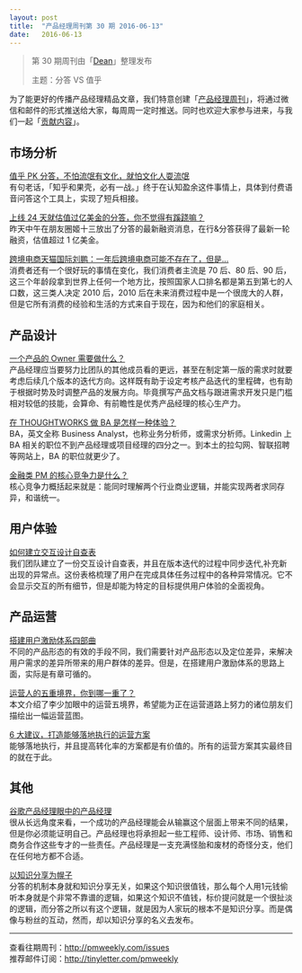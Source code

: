 ```yaml
---
layout: post
title:  "产品经理周刊第 30 期 2016-06-13"
date:   2016-06-13
---
```


> 第 30 期周刊由「[Dean](http://pmweekly.com/contributors#dean)」整理发布 
> 
> 主题：分答 VS 值乎

为了能更好的传播产品经理精品文章，我们特意创建「[产品经理周刊](http://pmweekly.com/)」，将通过微信和邮件的形式推送给大家，每周周一定时推送。同时也欢迎大家参与进来，与我们一起「[贡献内容](https://github.com/vincent4j/pmweekly.com/issues/new)」。

## 市场分析

[值乎 PK 分答，不怕流氓有文化，就怕文化人耍流氓](http://mp.weixin.qq.com/s?__biz=MjM5MzYwNTI2MQ==&mid=2649443598&idx=1&sn=9110689a53f6deed6f148ec2d9033a59&scene=23&srcid=0607GkSeB6J67S8T1YAhzK9e#rd)      
有句老话，「知乎和果壳，必有一战。」终于在认知盈余这件事情上，具体到付费语音问答这个工具上，实现了短兵相接。

[上线 24 天就估值过亿美金的分答，你不觉得有蹊跷嘛？](http://mp.weixin.qq.com/s?__biz=MzA4ODYxMzQ1NA==&mid=2668439905&idx=1&sn=bd7415293855ce18af3eecc9aa4ffc64&scene=23&srcid=0610zWindp8sCVX1wv2y9oJb#rd)   
昨天中午在朋友圈姬十三放出了分答的最新融资消息，在行&分答获得了最新一轮融资，估值超过 1 亿美金。

[跨境电商天猫国际刘鹏：一年后跨境电商可能不存在了，但是…](http://www.baijingapp.com/article/6487)    
消费者还有一个很好玩的事情在变化，我们消费者主流是 70 后、80 后、90 后，这三个年龄段拿到世界上任何一个地方比，按照国家人口排名都是第五到第七的人口数，这三类人决定 2010 后，2010 后在未来消费过程中是一个很庞大的人群，但是它所有消费的经验和生活的方式来自于现在，因为和他们的家庭相关。

## 产品设计

[一个产品的 Owner 需要做什么？](http://mp.weixin.qq.com/s?__biz=MjM5OTEwNjI2MA==&mid=2651731467&idx=1&sn=94ebc1a25452aa24ad90667ec2c14742&scene=23&srcid=0607qoPJw8ZO3rSUqUKyWqe8#rd)    
产品经理应当要努力比团队的其他成员看的更远，甚至在制定第一版的需求时就要考虑后续几个版本的迭代方向。这样既有助于设定考核产品迭代的里程碑，也有助于根据时势及时调整产品的发展方向。毕竟撰写产品文档与跟进需求开发只是门槛相对较低的技能，会算命、有前瞻性是优秀产品经理的核心生产力。

[在 THOUGHTWORKS 做 BA 是怎样一种体验？](http://insights.thoughtworkers.org/business-analyst-in-thoughtworks/)  
BA，英文全称 Business Analyst，也称业务分析师，或需求分析师。Linkedin 上 BA 相关的职位不到产品经理或项目经理的四分之一。到本土的拉勾网、智联招聘等网站上，BA 的职位就更少了。  

[金融类 PM 的核心竞争力是什么？](http://www.pmcaff.com/discuss/index/227899235388480)   
核心竞争力概括起来就是：能同时理解两个行业商业逻辑，并能实现两者求同存异，和谐统一。   

## 用户体验

[如何建立交互设计自查表](http://mp.weixin.qq.com/s?__biz=MjM5MTg2NDA3MQ==&mid=2651875430&idx=1&sn=cfbf8debf5d27e559121e3a7082088aa&scene=23&srcid=0612hVyPBcJtUxAhvEIKzrEX#rd)  
我们团队建立了一份交互设计自查表，并且在版本迭代的过程中同步迭代,补充新出现的异常点。这份表格梳理了用户在完成具体任务过程中的各种异常情况。它不会显示交互的所有细节，但是却能为特定的目标提供用户体验的全面视角。

## 产品运营

[搭建用户激励体系四部曲](http://mp.weixin.qq.com/s?__biz=MjM5NjAyMDE5Mg==&mid=2649812438&idx=1&sn=5e0e5a1c49698470df1b06bcd7d3e3f0&scene=23&srcid=0607WEFsI7EmEBS5SFQCfD8Y#rd)  
不同的产品形态的有效的手段不同，我们需要针对产品形态以及定位差异，来解决用户需求的差异所带来的用户群体的差异。但是，在搭建用户激励体系的思路上面，实际是有章可循的。

[运营人的五重境界，你到哪一重了？](http://mp.weixin.qq.com/s?__biz=MjM5OTEwNjI2MA==&mid=2651731477&idx=1&sn=e2895ccb5766a31c22a31435d6fcc843&scene=23&srcid=0609CPnungPnAJldbWms1iN8#rd)  
本文介绍了李少加眼中的运营五境界，希望能为正在运营道路上努力的诸位朋友们描绘出一幅运营蓝图。

[6 大建议，打造能够落地执行的运营方案](http://mp.weixin.qq.com/s?__biz=MjM5OTEwNjI2MA==&mid=2651731493&idx=1&sn=b933e77937668f9b1022a1b854d887d0&scene=23&srcid=0611LgcnLuNJuDEyq3fhkbmo#rd)  
能够落地执行，并且提高转化率的方案都是有价值的。所有的运营方案其实最终目的就在于此。

## 其他

[谷歌产品经理眼中的产品经理](http://www.yixieshi.com/13067.html)  
很从长远角度来看，一个成功的产品经理能会从输赢这个层面上带来不同的结果，但是你必须能证明自己。产品经理也将承担起一些工程师、设计师、市场、销售和商务合作这些专才的一些责任。产品经理是一支充满怪胎和废材的奇怪分支，他们在任何地方都不合适。

[以知识分享为幌子](http://mp.weixin.qq.com/s?__biz=MzI0MjA1Mjg2Ng==&mid=2649866840&idx=1&sn=f52d405d815da4de7142e9788f5eab99&scene=23&srcid=0607YVpG2WTmGiDI12j2X4kC#rd)  
分答的机制本身就和知识分享无关，如果这个知识很值钱，那么每个人用1元钱偷听本身就是个非常不靠谱的逻辑，如果这个知识不值钱，标价提问就是一个很扯淡的逻辑，而分答之所以有这个逻辑，就是因为人家玩的根本不是知识分享。而是偶像与粉丝的互动，然而，却以知识分享的名义去发布。

---
查看往期周刊：<http://pmweekly.com/issues>     
推荐邮件订阅：<http://tinyletter.com/pmweekly>